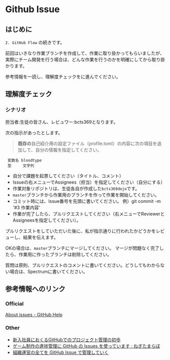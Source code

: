 # Github Issue

## はじめに

`2. GitHub Flow` の続きです。

前回はいきなり作業ブランチを作成して、作業に取り掛かってもらいましたが、実際にチーム開発を行う場合は、どんな作業を行うのかを明確にしてから取り掛かります。

参考情報を一読し、理解度チェックをに進んでください。



## 理解度チェック

### シナリオ

担当者:生徒の皆さん、レビュワー:bcts369となります。

次の指示があったとします。

> **既存の**自己紹介用の設定ファイル（profile.toml）の内容に次の項目を追加して、自分の情報を指定してください。

```
 変数名 bloodtype
 型     文字列
```

- 自分で課題を起票してください（タイトル、コメント）
- Issueの右メニューでAssignees（担当）を指定してください（自分にする）
- 作業対象リポジトリは、生徒各自が作成した`bcts369dojo`です。
- `master`ブランチから作業用のブランチを作って作業を開始してください。
- コミット時には、Issue番号を先頭に書いてください。 例）git commit -m '#3 作業内容'
- 作業が完了したら、プルリクエストしてください（右メニューでReviewerとAssigneesを指定してください）。

プルリクエストをしていただいた後に、私が指示通りに行われたかどうかをレビューし、結果を伝えます。


OKの場合は、`master`ブランチにマージしてください。
マージが問題なく完了したら、作業用に作ったブランチは削除してください。


質問は原則、プルリクエストのコメントに書いてください。どうしてもわからない場合は、Spectrumに書いてください。




## 参考情報へのリンク

### Official

[About issues - GitHub Help](https://help.github.com/en/articles/about-issues)

### Other

- [新入社員におくるGitHubでのプロジェクト管理の初歩](https://qiita.com/gumimin/items/63dcb36d4730213bd63a)
- [ゲーム制作の進捗管理に GitHub の Issues を使っています : ねぎたまらぼ](http://negi-lab.blog.jp/GitHubIssues)
- [組織運営の全てを GitHub Issue で管理していく](https://medium.com/anypay-tech-blog/github-issues-97ed27f44ef)


